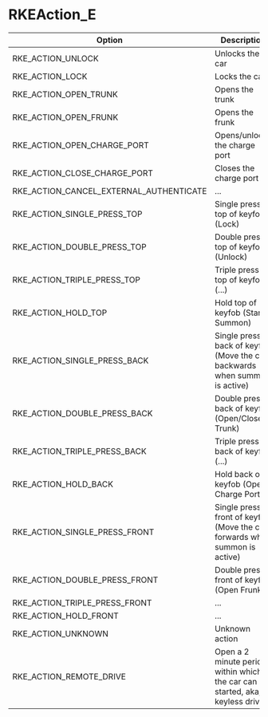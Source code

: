 # RKEAction_E

Option|Description
-|-
RKE_ACTION_UNLOCK|Unlocks the car
RKE_ACTION_LOCK|Locks the car
RKE_ACTION_OPEN_TRUNK|Opens the trunk
RKE_ACTION_OPEN_FRUNK|Opens the frunk
RKE_ACTION_OPEN_CHARGE_PORT|Opens/unlocks the charge port
RKE_ACTION_CLOSE_CHARGE_PORT|Closes the charge port
RKE_ACTION_CANCEL_EXTERNAL_AUTHENTICATE|...
RKE_ACTION_SINGLE_PRESS_TOP|Single press top of keyfob (Lock)
RKE_ACTION_DOUBLE_PRESS_TOP|Double press top of keyfob (Unlock)
RKE_ACTION_TRIPLE_PRESS_TOP|Triple press top of keyfob (...)
RKE_ACTION_HOLD_TOP|Hold top of keyfob (Start Summon)
RKE_ACTION_SINGLE_PRESS_BACK|Single press back of keyfob (Move the car backwards when summon is active)
RKE_ACTION_DOUBLE_PRESS_BACK|Double press back of keyfob (Open/Close Trunk)
RKE_ACTION_TRIPLE_PRESS_BACK|Triple press back of keyfob (...)
RKE_ACTION_HOLD_BACK|Hold back of keyfob (Open Charge Port)
RKE_ACTION_SINGLE_PRESS_FRONT|Single press front of keyfob (Move the car forwards when summon is active)
RKE_ACTION_DOUBLE_PRESS_FRONT|Double press front of keyfob (Open Frunk)
RKE_ACTION_TRIPLE_PRESS_FRONT|...
RKE_ACTION_HOLD_FRONT|...
RKE_ACTION_UNKNOWN|Unknown action
RKE_ACTION_REMOTE_DRIVE|Open a 2 minute period within which the car can be started, aka, keyless driving
